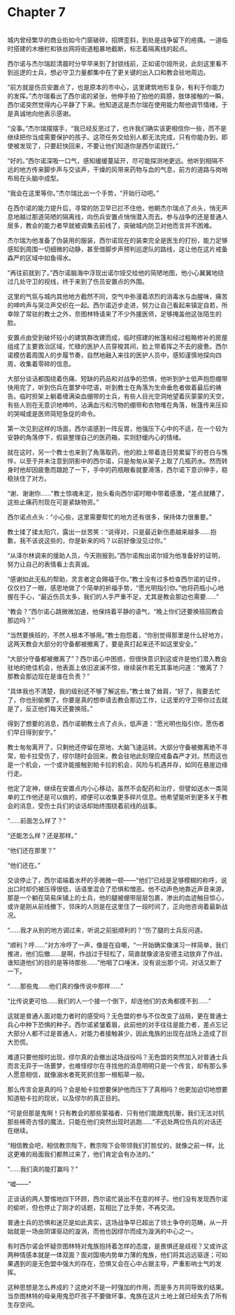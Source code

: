 # Chapter 7

<br>
城内曾经繁华的商业街如今门窗破碎，招牌歪斜，到处是战争留下的疮痍。一道临时搭建的木栅栏和铁丝网将街道粗暴地截断，标志着隔离线的起点。

西尔诺与杰尔瑞趁清晨时分早早来到了封锁线前，正如诺尔娅所说，此刻这里看不到巡逻的士兵，想必守卫力量都集中在了更关键的出入口和教会驻地周边。

“前方就是伤员安置点了，也是原本的市中心，这里建筑地形复杂，有利于你能力的发挥。”杰尔瑞看出了西尔诺的紧张，他伸手拍了拍他的肩膀，肢体接触的一瞬，西尔诺突然觉得内心平静了下来。他知道这是杰尔瑞在使用能力帮他调节情绪，于是真诚地向他表示感谢。

“没事。”杰尔瑞摆摆手，“我已经反思过了，也许我们确实该更相信你一些，而不是继续把你当成需要保护的孩子。这项任务交给别人都无法完成，只有你能办到，即使被发现了，只要赶快回来，不要让他们知道你是西尔诺就行。”

“好的。”西尔诺深吸一口气，感知缓缓蔓延开，尽可能探测地更远。他听到相隔不远的地方传来脚步声与交谈声，干燥的风带来药物与血的气息，前方的道路与岗哨布局在头脑中成型。

“我会在这里等你。”杰尔瑞比出一个手势，“开始行动吧。”

在西尔诺的能力提升后，寻常的防卫早已拦不住他，他朝杰尔瑞点了点头，悄无声息地越过那道简陋的隔离线，向伤兵安置点悄悄潜入而去。参与战争的还是普通人居多，教会的能力者早就被调集去前线了，突破城内防卫对他而言并不困难。

杰尔瑞为他准备了伪装用的服装，西尔诺现在的装束完全是医生的打扮，能力足够感知到周围一切细微的动静，甚至借脚步声预判巡逻队的路线，这让他在这片戒备森严的区域中如鱼得水。

“再往前就到了。”西尔诺脑海中浮现出诺尔娅交给他的简陋地图，他小心翼翼地绕过几处守卫的视线，终于来到了伤员安置点的外围。

这里的气氛与城内其他地方截然不同，空气中弥漫着浓烈的消毒水与血腥味，痛苦的呻吟声与哭泣声交织在一起。西尔诺迈步走进，努力让自己看起来镇定自若，所幸除了常驻的教士之外，奈图林特请来了不少外援医师，足够掩盖他这张陌生的脸。

安置点由受到破坏较小的建筑群改建而成，临时搭建的帐篷和经过粗略修补的房屋组成了主要救治区域，忙碌的医护人员穿梭其间，脸上带着挥之不去的疲惫。西尔诺模仿着周围人的步履节奏，自然地融入来往的医护人员中，感知谨慎地探向四周，收集着零碎的信息。

大部分谈话都围绕着伤痛、短缺的药品和对战争的恐惧，他听到护士低声抱怨绷带快用完了，听到伤兵在噩梦中呓语，听到教士在角落为生命垂危者做着最后的祷告。临时担架上躺着缠满染血绷带的士兵，有些人目光空洞地望着灰蒙蒙的天空，有些人则在无意识地呻吟，沾满血污和污物的绷带和衣物堆在角落，帐篷传来压抑的哭喊或是医师简短急促的命令。

第一次见到这样的场面，西尔诺感到一阵反胃，他强压下心中的不适，在一个较为安静的角落停下，假装整理自己的医药箱，实则舒缓内心的情绪。

就在这时，另一个教士也来到了角落取药，他的脸上带着连日劳累留下的苍白与憔悴，以至于并未注意到阴影中的西尔诺，只是匆匆从架子上取了几瓶药水。然而转身时他却因疲惫而踉跄了一下，手中的药瓶眼看就要滑落，西尔诺下意识伸手，稳稳扶住了对方。

“谢、谢谢你……”教士惊魂未定，抬头看向西尔诺时眼中带着感激，“差点就糟了，这些止痛药剂现在可是紧缺物资。”

西尔诺点点头：“小心些，这里需要帮忙的地方还有很多，保持体力很重要。”

教士揉了揉太阳穴，露出一丝苦笑：“说得对，只是最近新伤患越来越多……抱歉，我不该说这些的，你是新来的吗？以前好像没见过你。”

“从泽尔林调来的援助人员，今天刚报到。”西尔诺掏出诺尔娅为他准备好的证明，努力让自己的表情看上去真诚。

“感谢如此无私的帮助，灵言者定会赐福于你。”教士没有过多检查西尔诺的证件，仅仅扫了一眼，感恩地做了个简单的祈福手势，“愿光明指引你。”他将药瓶小心地握在手心，“最近伤员太多，我们的人手严重不足，尤其是教会那边也需要……”

“教会？”西尔诺心跳微微加速，他保持着平静的语气，“晚上你们还要换班回教会那边吗？”

“当然要换班的，不然人根本不够用。”教士抱怨着，“你别觉得那里是什么好地方，这两天教会大部分的守备都被撤离了，要是真打起来还不如这里安全。”

“大部分守备都被撤离了”？西尔诺心中困惑，但很快意识到这或许是他们潜入教会驻地的绝佳机会，他表面上依旧波澜不惊，继续装作若无其事地问道：“撤离了？那教会那边现在是谁在负责？”

“具体我也不清楚，我的级别还不够了解这些。”教士耸了耸肩，“好了，我要去忙了，你也别偷懒了。你要是真的想申请去教会那边工作，让这里的守卫带你过去就是了，反正他们每天还要换班。”

得到了想要的消息，西尔诺朝教士点了点头，低声道：“愿光明也指引你，愿伤者们早日得到安宁。”

教士匆匆离开了，只剩他还停留在原地，大脑飞速运转。大部分守备被撤离绝不寻常，帕卡拉受伤了，缪尔随时会回来，教会驻地此刻理应戒备森严才对。然而这也是一个机会，一个或许能接触到帕卡拉的机会，风险与机遇并存，如同在悬崖边缘行走。

他定了定神，继续在安置点内小心移动，虽然不会配药和治疗，但譬如送水一类简单的工作他还是可以做的，顺便可以收集更多碎片信息。他希望能听到更多关于教会的消息，受伤士兵们的谈话却始终围绕着前线的战事。

“……前面怎么样了？”

“还能怎么样？还是那样。”

“他们还在那里？”

“他们还在。”

交谈停止了，西尔诺端着水杯的手微微一顿——“他们”已经是足够模糊的称呼，说出口时却仍被压得很低，话语里混合了恐惧和憎恶。他不动声色地靠近声音来源，那是一个躺在简易床铺上的士兵，他的腿被绷带层层包裹，渗出的血迹触目惊心，或许是刚从前线撤下，邻床的人则是在这里住了一段时间了，正向他咨询着最新战况。

“……我才从别的地方调过来，听说之前挺顺利的？”伤了腿的士兵反问道。

“顺利？哼……”对方冷哼了一声，像是在自嘲，“一开始确实像演习一样简单，我们推进，他们后撤……是啊，作战过于轻松了，简直就像波洛安德主动放弃了作战，谁知道他们的目的是等待那些……”他咽了口唾沫，没有说出那个词，对话又断了一下。

“……那些鬼……他们真的像传说中那样……”

“比传说更可怕……我们的人一个接一个倒下，却连他们的衣角都摸不到……”

这就是普通人面对能力者时的感受吗？无色盟的参与不仅改变了战局，更在普通士兵心中种下恐惧的种子。西尔诺紧皱着眉，此前他的对手往往是能力者，差点忘记大部分人都不过是普通人，对能力者接触甚少，因此鬼族的出现在战场上造成了巨大恐慌。

难道只要他按时出现，缪尔真的会撤出这场战役吗？无色盟的突然加入对普通士兵而言无异于一场噩梦，也难怪缪尔在寻找他的消息明明只是一个传言，却有那么多人愿意相信，就像溺水者死死抓住那一根稻草一般。

那么传言会是真的吗？会是帕卡拉想要保护他而压下了真相吗？他更加迫切地想要知道帕卡拉的现状，以及缪尔的真正目的。

“可是但那是鬼啊！只有教会的那些蒙福者、只有他们能跟鬼抗衡，我们无法对抗那些稀奇古怪的魔法，只能在他们突然出现时逃跑……”不远处两位伤兵的对话还在继续。

“相信教会吧，相信教宗陛下，教宗陛下会带领我们打胜仗的，就像之前一样。比这更难的局面我们都熬过来了，他们肯定会有办法的。”

“……我们真的能打赢吗？”

“嘘——”

正谈话的两人警惕地四下环顾，西尔诺忙装出不在意的样子。他们没有发现西尔诺的偷听，但也停止了刚才的话题，互相比了比手势，不再交流。

普通士兵的恐惧和迷茫是如此真实，这场战争早已超出了领土争夺的范畴，从一开始就是一场由阴谋驱动的漩涡，而他也因缪尔而成为漩涡的中心之一。

有时西尔诺会怀疑奈图林特对鬼族抱持着怎样的态度，是畏惧还是歧视？又或许这两种情感本就是一体双面？面对国境内势单力薄的鬼族，他们将其远远驱逐；可如果遇到的是无色盟中强大的存在，恐惧又会在心中占据主导，严重影响士气的发挥。

这种思想是怎么养成的？这绝对不是一时强加的作用，而是多方共同导致的结果。当奈图林特的母亲用鬼恐吓孩子不要做坏事，鬼族在这片土地上就已经失去了所有生存空间。
